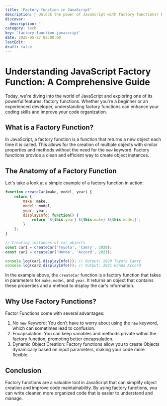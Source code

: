 ```yaml
---
title: 'Factory function in JavaScript'
description: 🌟 Unlock the power of JavaScript with factory functions! Discover how these elegant constructs simplify object creation and enhance code reusability in our latest blog post!
discover:
  description: ''
category: tech
key: 'factory-function-javascript'
date: 2025-05-27 08:00:00
lastEdit:
draft: false
---
```


# Understanding JavaScript Factory Function: A Comprehensive Guide

Today, we're diving into the world of JavaScript and exploring one of its powerful features: factory functions. Whether you're a beginner or an experienced developer, understanding factory functions can enhance your coding skills and improve your code organization.

## What is a Factory Function?

In JavaScript, a factory function is a function that returns a new object each time it is called. This allows for the creation of multiple objects with similar properties and methods without the need for the `new` keyword. Factory functions provide a clean and efficient way to create object instances.

## The Anatomy of a Factory Function

Let's take a look at a simple example of a factory function in action:

```javascript
function createCar(make, model, year) {
    return {
        make: make,
        model: model,
        year: year,
        displayInfo: function() {
            return `${this.year} ${this.make} ${this.model}`;
        }
    };
}

// Creating instances of car objects
const car1 = createCar('Toyota', 'Camry', 2020);
const car2 = createCar('Honda', 'Accord', 2021);

console.log(car1.displayInfo()); // Output: 2020 Toyota Camry
console.log(car2.displayInfo()); // Output: 2021 Honda Accord
```

In the example above, the `createCar` function is a factory function that takes in parameters for `make`, `model`, and `year`. It returns an object that contains these properties and a method to display the car's information.

## Why Use Factory Functions?
Factor Functions come with several advantages:

1. No `new` Keyword: You don't have to worry about using the `new` keyword, which can sometimes lead to confusion.
2. Encapsulation: You can keep variables and methods private within the factory function, promoting better encapsulation.
3. Dynamic Object Creation: Factory functions allow you to create Objects dynamically based on input parameters, making your code more flexible.


## Conclusion
Factory functions are a valuable tool in JavaScript that can simplify object creation and improve code maintainability. By using factory functions, you can write cleaner, more organized code that is easier to understand and manage.